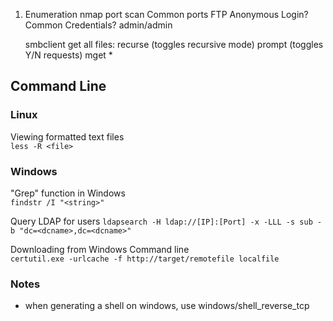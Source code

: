 1. Enumeration
  nmap port scan
  Common ports
  FTP
    Anonymous Login?
    Common Credentials? admin/admin
    
    
   smbclient get all files:
   recurse (toggles recursive mode)
   prompt (toggles Y/N requests)
   mget *
  
## Command Line 
### Linux  
Viewing formatted text files  
`less -R <file>`  

### Windows  
"Grep" function in Windows  
`findstr /I "<string>"` 

Query LDAP for users
`ldapsearch -H ldap://[IP]:[Port] -x -LLL -s sub -b "dc=<dcname>,dc=<dcname>"`

Downloading from Windows Command line  
`certutil.exe -urlcache -f http://target/remotefile localfile`

### Notes  

- when generating a shell on windows, use windows/shell_reverse_tcp
